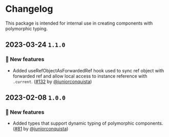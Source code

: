 # Changelog

This package is intended for internal use in creating components with polymorphic typing.

## 2023-03-24 `1.1.0`

### 🎉 New features

- Added useRefObjectAsForwardedRef hook used to sync ref object with forwarded ref and allow local access to instance reference with `.current`. ([#132](https://github.com/TiendaNube/nimbus-design-system/pull/132) by [@juniorconquista](https://github.com/juniorconquista))

## 2023-02-08 `1.0.0`

### 🎉 New features

- Added types that support dynamic typing of polymorphic components. ([#81](https://github.com/TiendaNube/nimbus-design-system/pull/81) by [@juniorconquista](https://github.com/juniorconquista))
